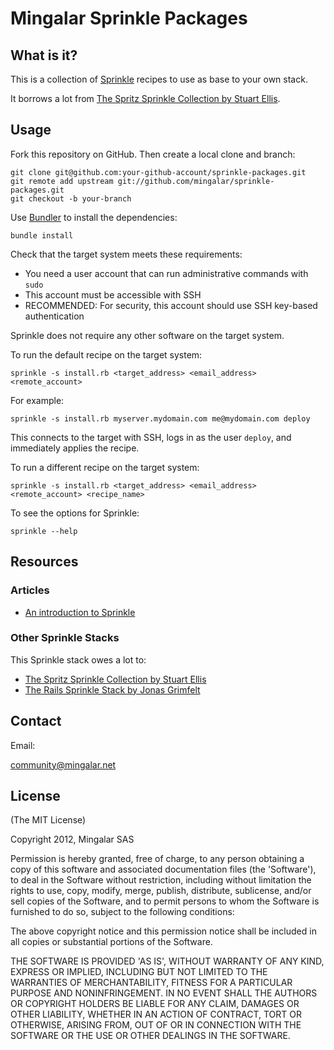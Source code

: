 # Mingalar Sprinkle Packages #

## What is it? ##

This is a collection of [Sprinkle][1] recipes to use as base to your own stack.

It borrows a lot from [The Spritz Sprinkle Collection by Stuart Ellis][4].

## Usage ##

Fork this repository on GitHub. Then create a local clone and branch:

    git clone git@github.com:your-github-account/sprinkle-packages.git
    git remote add upstream git://github.com/mingalar/sprinkle-packages.git
    git checkout -b your-branch


Use [Bundler][2] to install the dependencies:

    bundle install

Check that the target system meets these requirements:

* You need a user account that can run administrative commands with `sudo`
* This account must be accessible with SSH
* RECOMMENDED: For security, this account should use SSH key-based authentication

Sprinkle does not require any other software on the target system.

To run the default recipe on the target system:

    sprinkle -s install.rb <target_address> <email_address> <remote_account>

For example:

    sprinkle -s install.rb myserver.mydomain.com me@mydomain.com deploy

This connects to the target with SSH, logs in as the user `deploy`, and immediately applies the recipe.

To run a different recipe on the target system:

    sprinkle -s install.rb <target_address> <email_address> <remote_account> <recipe_name>

To see the options for Sprinkle:

    sprinkle --help

## Resources ##

### Articles ###

* [An introduction to Sprinkle][3]

### Other Sprinkle Stacks ###

This Sprinkle stack owes a lot to:

* [The Spritz Sprinkle Collection by Stuart Ellis][4]
* [The Rails Sprinkle Stack by Jonas Grimfelt][5]

## Contact ##

Email:

<community@mingalar.net>

## License ##

(The MIT License)

Copyright 2012, Mingalar SAS

Permission is hereby granted, free of charge, to any person obtaining
a copy of this software and associated documentation files (the
'Software'), to deal in the Software without restriction, including
without limitation the rights to use, copy, modify, merge, publish,
distribute, sublicense, and/or sell copies of the Software, and to
permit persons to whom the Software is furnished to do so, subject to
the following conditions:

The above copyright notice and this permission notice shall be
included in all copies or substantial portions of the Software.

THE SOFTWARE IS PROVIDED 'AS IS', WITHOUT WARRANTY OF ANY KIND,
EXPRESS OR IMPLIED, INCLUDING BUT NOT LIMITED TO THE WARRANTIES OF
MERCHANTABILITY, FITNESS FOR A PARTICULAR PURPOSE AND NONINFRINGEMENT.
IN NO EVENT SHALL THE AUTHORS OR COPYRIGHT HOLDERS BE LIABLE FOR ANY
CLAIM, DAMAGES OR OTHER LIABILITY, WHETHER IN AN ACTION OF CONTRACT,
TORT OR OTHERWISE, ARISING FROM, OUT OF OR IN CONNECTION WITH THE
SOFTWARE OR THE USE OR OTHER DEALINGS IN THE SOFTWARE.

[1]: https://github.com/crafterm/sprinkle/ "Sprinkle"
[2]: http://gembundler.com/ "Bundler"
[3]: http://redartisan.com/2008/5/27/sprinkle-intro "Sprinkle introduction"
[4]: https://github.com/stuartellis/spritz "Spritz Sprinkle Collection"
[5]: https://github.com/grimen/sprinkle-stack "Rails Sprinkle Stack"